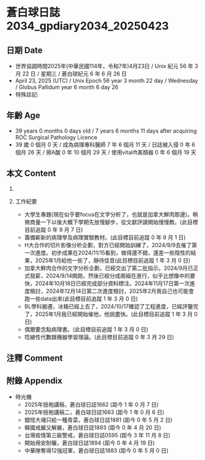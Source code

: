 [_metadata_:encoding]: - "utf-8"
[_metadata_:language]: - "zh-Hant-TW"
[_metadata_:fileformat]: - "markdown"
[_metadata_:MIME_type]: - "text/plain"
[_metadata_:markdown_version]: - "commonmark version 0.30"
[_metadata_:markdown_spec]: - "https://spec.commonmark.org/0.30/"

# 蒼白球日誌2034_gpdiary2034_20250423 #

## 日期 Date ##

* 世界協調時間2025年(中華民國114年，令和7年)4月23日 / Unix 紀元 56 年 3 月 22 日 / 星期三 / 蒼白球紀元 6 年 6 月 26 日
* April 23, 2025 (UTC) / Unix Epoch 56 year 3 month 22 day / Wednesday / Globus Pallidum year 6 month 6 day 26
* 特殊註記:

## 年齡 Age ##

* 39 years 0 months 0 days old / 7 years 6 months 11 days after acquiring ROC Surgical Pathology Licence
* 39 歲 0 個月 0 天 / 成為病理專科醫師 7 年 6 個月 11 天 / 日誌被入侵 0 年 6 個月 26 天 / 擦A酸 0 年 10 個月 29 天 / 使用vitalift美顏器 0 年 6 個月 19 天

## 本文 Content ##

1. 

2. 工作紀要

    - 大學生專題(現在似乎要focus在文字分析了，也就是加拿大鮮肉那邊)。稍微商量一下以後大概下學期先放慢腳步，從文獻評讀開始慢慢教。(此目標目前追蹤 0 年 9 月 7 日)
    - 籌備嶄新的病理學及病理實驗教材。(此目標目前追蹤 0 年 9 月 1 日)
    - H大合作的切片影像分析企劃，對方已經開始訓練了，2024/9/9去催了第一次進度。初步成果在2024/11/15看到，做得還不錯，還差一些陰性的結果，2025年1月給他一些了，靜待佳音(此目標目前追蹤 1 年 3 月 0 日)
    - 加拿大鮮肉合作的文字分析企劃，已經交出了第二批指示。2024/9月已正式發薪，2024/9/14開跑，然後已經分成兩組在進行，似乎比想像中的要快，2024年10月18日已經完成部分資料標注。2024年11月17日第一次進度檢討，2024年12月14日第二次進度檢討，2025年2月我自己也可能會跑一些data出來(此目標目前追蹤 1 年 3 月 0 日)
    - BL學科搬遷，冰箱已經上去了，2024/10/17確認了工程進度，已經評鑒完了，2025年1月我已經開始催他，他說盡快。(此目標目前追蹤 1 年 3 月 0 日)
    - 偶爾要念點病理書。(此目標目前追蹤 1 年 3 月 0 日)
    - 唸線性代數跟機器學習理論。(此目標目前追蹤 0 年 3 月 29 日)

## 注釋 Comment ##


## 附錄 Appendix ##

* 時光機
    - 2025年授袍講稿，蒼白球日誌1662 (距今 1 年 0 月 7 日)
    - 2025年授袍講稿二，蒼白球日誌1663 (距今 1 年 0 月 6 日)
    - 錯怪大埔只給一種青菜，蒼白球日誌1881 (距今 0 年 5 月 2 日)
    - 韓國戒嚴又解嚴，蒼白球日誌1893 (距今 0 年 4 月 20 日)
    - 台灣疫情第三級警戒，蒼白球日誌0595 (距今 3 年 11 月 8 日)
    - 開始用安耐曬，蒼白球日誌1894 (距今 0 年 4 月 19 日)
    - 中華隊奪得12強冠軍，蒼白球日誌1883 (距今 0 年 5 月 0 日)

